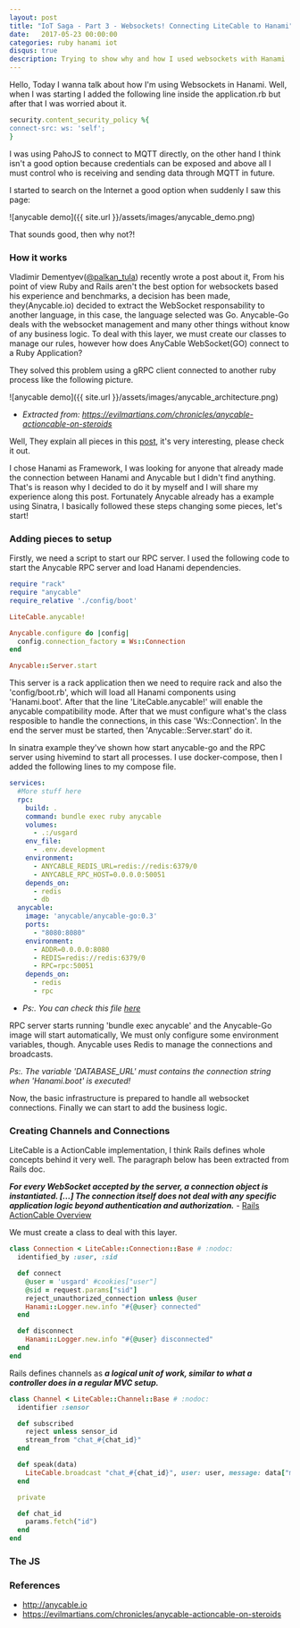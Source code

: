 ```yaml
---
layout: post
title: "IoT Saga - Part 3 - Websockets! Connecting LiteCable to Hanami"
date:   2017-05-23 00:00:00
categories: ruby hanami iot
disqus: true
description: Trying to show why and how I used websockets with Hanami
---
```


Hello, Today I wanna talk about how I'm using Websockets in Hanami. Well, when I was starting I added the following line inside the application.rb but after that I was worried about it.

``` ruby
security.content_security_policy %{
connect-src: ws: 'self';
}
```
I was using PahoJS to connect to MQTT directly, on the other hand I think isn't a good option because credentials can be exposed and above all I must control who is receiving and sending data through MQTT in future.

I started to search on the Internet a good option when suddenly I saw this page:

![anycable demo]({{ site.url }}/assets/images/anycable_demo.png)

That sounds good, then why not?!

### How it works

Vladimir Dementyev([@palkan_tula][palkan]) recently wrote a post about it, From his point of view Ruby and Rails aren't the best option for websockets based his experience and benchmarks, a decision has been made, they(Anycable.io) decided to extract the WebSocket responsability to another language, in this case, the language selected was Go.
Anycable-Go deals with the websocket management and many other things without know of any business logic.
To deal with this layer, we must create our classes to manage our rules, however how does AnyCable WebSocket(GO) connect to a Ruby Application?

They solved this problem using a gRPC client connected to another ruby process like the following picture.

![anycable demo]({{ site.url }}/assets/images/anycable_architecture.png)

* *Extracted from: https://evilmartians.com/chronicles/anycable-actioncable-on-steroids*

Well, They explain all pieces in this [post][anycable-on-steroids], it's very interesting, please check it out.

I chose Hanami as Framework, I was looking for anyone that already made the connection between Hanami and Anycable but I didn't find anything. That's is reason why I decided to do it by myself and I will share my experience along this post. Fortunately Anycable already has a example using Sinatra, I basically followed these steps changing some pieces, let's start!

### Adding pieces to setup

Firstly, we need a script to start our RPC server. I used the following code to start the Anycable RPC server and load Hanami dependencies.

``` ruby
require "rack"
require "anycable"
require_relative './config/boot'

LiteCable.anycable!

Anycable.configure do |config|
  config.connection_factory = Ws::Connection
end

Anycable::Server.start

```
This server is a rack application then we need to require rack and also the 'config/boot.rb', which will load all Hanami components using 'Hanami.boot'. After that the line 'LiteCable.anycable!' will enable the anycable compatibility mode. After that we must configure what's the class resposible to handle the connections, in this case 'Ws::Connection'. In the end the server must be started, then 'Anycable::Server.start' do it.

In sinatra example they've shown how start anycable-go and the RPC server using hivemind to start all processes. I use docker-compose, then I added the following lines to my compose file.

``` yml
services:
  #More stuff here
  rpc:
    build: .
    command: bundle exec ruby anycable
    volumes:
      - .:/usgard
    env_file:
      - .env.development
    environment:
      - ANYCABLE_REDIS_URL=redis://redis:6379/0
      - ANYCABLE_RPC_HOST=0.0.0.0:50051
    depends_on:
      - redis
      - db
  anycable:
    image: 'anycable/anycable-go:0.3'
    ports:
      - "8080:8080"
    environment:
      - ADDR=0.0.0.0:8080
      - REDIS=redis://redis:6379/0
      - RPC=rpc:50051
    depends_on:
      - redis
      - rpc
```
* *Ps:. You can check this file [here][docker-compose]*

RPC server starts running 'bundle exec anycable' and the Anycable-Go image will start automatically, We must only configure some environment variables, though. Anycable uses Redis to manage the connections and broadcasts.

*Ps:. The variable 'DATABASE_URL' must contains the connection string when 'Hanami.boot' is executed!*

Now, the basic infrastructure is prepared to handle all websocket connections. Finally we can start to add the business logic.

### Creating Channels and Connections

LiteCable is a ActionCable implementation, I think Rails defines whole concepts behind it very well. The paragraph below has been extracted from Rails doc.

***For every WebSocket accepted by the server, a connection object is instantiated. [...] The connection itself does not deal with any specific application logic beyond authentication and authorization.*** - [Rails ActionCable Overview][rails-actioncable-overview]

We must create a class to deal with this layer.

``` ruby
class Connection < LiteCable::Connection::Base # :nodoc:
  identified_by :user, :sid

  def connect
    @user = 'usgard' #cookies["user"]
    @sid = request.params["sid"]
    reject_unauthorized_connection unless @user
    Hanami::Logger.new.info "#{@user} connected"
  end

  def disconnect
    Hanami::Logger.new.info "#{@user} disconnected"
  end
end
```

Rails defines channels as ***a logical unit of work, similar to what a controller does in a regular MVC setup.***


``` ruby
class Channel < LiteCable::Channel::Base # :nodoc:
  identifier :sensor

  def subscribed
    reject unless sensor_id
    stream_from "chat_#{chat_id}"
  end

  def speak(data)
    LiteCable.broadcast "chat_#{chat_id}", user: user, message: data["message"], sid: sid
  end

  private

  def chat_id
    params.fetch("id")
  end
end
```

### The JS

### References

* http://anycable.io
* https://evilmartians.com/chronicles/anycable-actioncable-on-steroids

[anycable-on-steroids]: https://evilmartians.com/chronicles/anycable-actioncable-on-steroids
[palkan]: https://twitter.com/palkan_tula
[docker-compose]: https://github.com/GabrielMalakias/usgard/blob/anycable_integration/docker-compose.yml
[rails-actioncable-overview]: http://guides.rubyonrails.org/action_cable_overview.html


